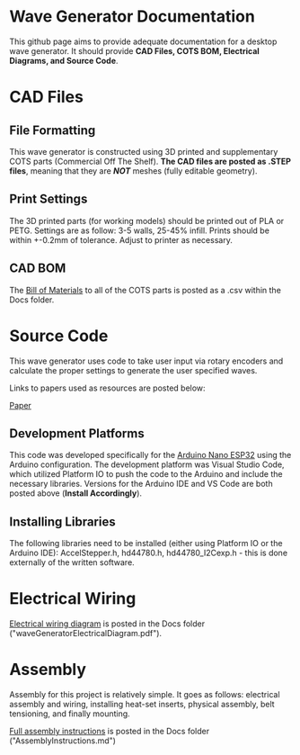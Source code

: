 # Wave Generator Documentation

This github page aims to provide adequate documentation for a desktop wave generator. It should provide **CAD Files, COTS BOM, Electrical Diagrams, and Source Code**. 

# CAD Files

## File Formatting

This wave generator is constructed using 3D printed and supplementary COTS parts (Commercial Off The Shelf). **The CAD files are posted as .STEP files**, meaning that they are ***NOT*** meshes (fully editable geometry). 

## Print Settings

The 3D printed parts (for working models) should be printed out of PLA or PETG. Settings are as follow: 3-5 walls, 25-45% infill. Prints should be within +-0.2mm of tolerance. Adjust to printer as necessary. 

## CAD BOM

The [Bill of Materials](https://github.com/ckoh27Punahou/waveGenerator/blob/main/Docs/waveGeneratorBOM.csv) to all of the COTS parts is posted as a .csv within the Docs folder. 

# Source Code

This wave generator uses code to take user input via rotary encoders and calculate the proper settings to generate the user specified waves. 

Links to papers used as resources are posted below: 

[Paper](https://google.com)

## Development Platforms

This code was developed specifically for the [Arduino Nano ESP32](https://store.arduino.cc/products/nano-esp32-with-headers?srsltid=AfmBOoobrec-nGruFs_-Y9yvGQ6Ko73yMo6Cp1iv4HudvSx1w5w5968Y) using the Arduino configuration. The development platform was Visual Studio Code, which utilized Platform IO to push the code to the Arduino and include the necessary libraries. Versions for the Arduino IDE and VS Code are both posted above (**Install Accordingly**). 

## Installing Libraries

The following libraries need to be installed (either using Platform IO or the Arduino IDE): AccelStepper.h, hd44780.h, hd44780_I2Cexp.h - this is done externally of the written software. 

# Electrical Wiring

[Electrical wiring diagram](https://github.com/ckoh27Punahou/waveGenerator/blob/main/Docs/waveGeneratorElectricalDiagram.pdf) is posted in the Docs folder ("waveGeneratorElectricalDiagram.pdf"). 

# Assembly

Assembly for this project is relatively simple. It goes as follows: electrical assembly and wiring, installing heat-set inserts, physical assembly, belt tensioning, and finally mounting. 

[Full assembly instructions](https://github.com/ckoh27Punahou/waveGenerator/blob/main/Docs/AssemblyInstructions.md) is posted in the Docs folder ("AssemblyInstructions.md")
